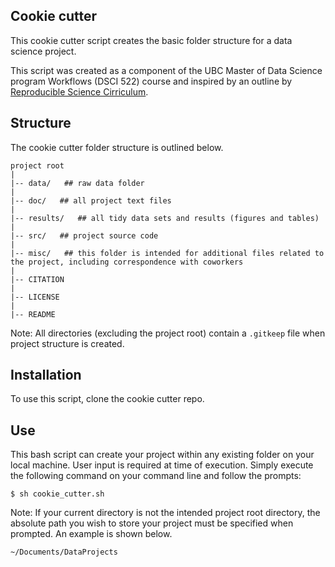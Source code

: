 ## Cookie cutter

This cookie cutter script creates the basic folder structure for a data science project. 

This script was created as a component of the UBC Master of Data Science program Workflows (DSCI 522) course and inspired by an outline by [Reproducible Science Cirriculum](https://github.com/Reproducible-Science-Curriculum/rr-init). 

## Structure

The cookie cutter folder structure is outlined below.
```
project root
|
|-- data/   ## raw data folder 
|
|-- doc/   ## all project text files 
|
|-- results/   ## all tidy data sets and results (figures and tables)
|
|-- src/   ## project source code 
|
|-- misc/   ## this folder is intended for additional files related to the project, including correspondence with coworkers 
|
|-- CITATION 
|
|-- LICENSE 
|
|-- README  
```

Note: All directories (excluding the project root) contain a `.gitkeep` file when project structure is created. 


## Installation 

To use this script, clone the cookie cutter repo. 

## Use

This bash script can create your project within any existing folder on your local machine. User input is required at time of execution. Simply execute the following command on your command line and follow the prompts:

`$ sh cookie_cutter.sh` 

Note: If your current directory is not the intended project root directory, the absolute path you wish to store your project must be specified when prompted. An example is shown below.

`~/Documents/DataProjects` 
